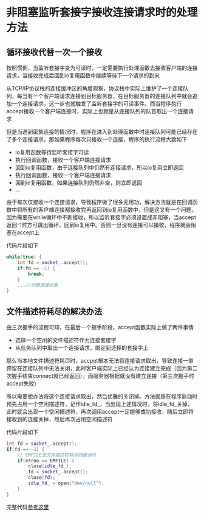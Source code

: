 # 非阻塞监听套接字接收连接请求时的处理方法

## 循环接收代替一次一个接收

按照惯例，当监听套接字变为可读时，一定需要执行处理函数去接收客户端的连接请求，当接收完成后回到io复用函数中继续等待下一个请求的到来

从TCP/IP协议栈的连接缓冲区的角度观察，协议栈中实际上维护了一个连接队列，每当有一个客户端请求连接到目标服务器，在目标服务器的连接队列中就会追加一个连接请求，这一步也就触发了监听套接字的可读事件。而当程序执行accept接收一个客户端连接时，实际上也就是从连接队列的队首取出一个连接请求

但是当遇到密集连接的情况时，程序在进入到处理函数中时连接队列可能已经存在了多个连接请求，那如果程序每次只接收一个连接，程序的执行流程大致如下

- io复用函数等待监听套接字可读
- 执行回调函数，接收一个客户端连接请求
- 回到io复用函数，由于连接队列中仍然有连接请求，所以io复用立即返回
- 执行回调函数，接收一个客户端连接请求
- 回到io复用函数，如果连接队列仍然非空，则立即返回
- ...

由于每次仅接收一个连接请求，导致程序做了很多无用功，解决方法就是在回调函数中将所有的客户端连接都接收完再返回到io复用函数中，但是这又有一个问题，因为需要在while循环中不断接收，所以监听套接字必须设置成非阻塞，当accept返回-1时方可跳出循环，回到io复用中。否则一旦没有连接可以接收，程序就会阻塞在accept上

代码片段如下

```c++
while(true) {
    int fd = socket_.accept();
    if(fd == -1) {
        break;
    }
    ...//创建连接对象
}
```

## 文件描述符耗尽的解决办法

由三次握手的流程可知，在最后一个握手阶段，accept函数实际上做了两件事情

- 选择一个空闲的文件描述符作为连接套接字
- 从任务队列中取出一个连接请求，绑定到选择的套接字上

那么当本地文件描述符耗尽时，accpet根本无法将连接请求取出，导致连接一直停留在连接队列中无法关闭，此时客户端实际上已经认为连接建立完成（因为第二次握手结束connect就已经返回），而服务器根据就没有建立连接（第三次握手时accept失败）

所以需要想办法将这个连接请求取出，然后优雅的关闭掉。方法就是在程序启动时预先占用一个空闲描述符，记作idle_fd_，当出现上述情况时，将idle\_fd\_关掉，此时就会出现一个空闲描述符，再次调用accept一定能够成功接收，随后立即将接收到的连接关掉，然后再次占用空闲描述符

代码片段如下

```c++
int fd = socket_.accept();
if(fd == -1) {
	// EMFILE是文件描述符耗尽的错误码
    if(errno == EMFILE) {
        close(idle_fd_);
        fd = socket_.accept();
        close(fd);
        idle_fd_ = open("dev/null");
    }
}
```

完整代码[参考这里](https://github.com/rocwangp/cortono/blob/master/net/adaptor.hpp#L38)

